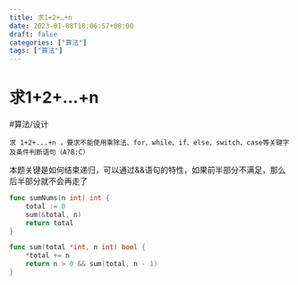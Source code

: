 ```yaml
---
title: 求1+2+…+n
date: 2023-01-08T18:06:57+08:00
draft: false
categories: ["算法"]
tags: ["算法"]
---
```


# 求1+2+…+n
#算法/设计

```
求 1+2+...+n ，要求不能使用乘除法、for、while、if、else、switch、case等关键字及条件判断语句（A?B:C）
```

本题关键是如何结束递归，可以通过&&语句的特性，如果前半部分不满足，那么后半部分就不会再走了

```go
func sumNums(n int) int {
    total := 0
    sum(&total, n)
    return total
}

func sum(total *int, n int) bool {
    *total += n
    return n > 0 && sum(total, n - 1)
}
```